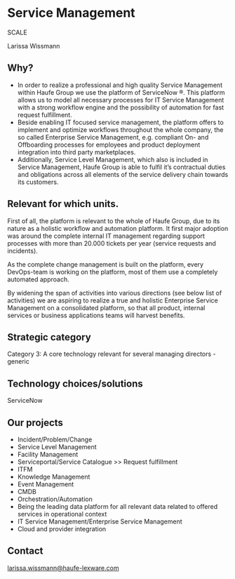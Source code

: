 # Service Management
SCALE

Larissa Wissmann
## Why?
* In order to realize a professional and high quality Service Management within Haufe Group we use the platform of ServiceNow ®.  This platform allows us to model all necessary processes for IT Service Management with a strong workflow engine and the possibility of automation for fast request fulfillment.
* Beside enabling IT focused service management, the platform offers to implement and optimize workflows throughout the whole company, the so called Enterprise Service Management, e.g. compliant On- and Offboarding processes for employees and product deployment integration into third party marketplaces.
* Additionally, Service Level Management, which also is included in Service Management, Haufe Group is able to fulfil it’s contractual duties and obligations across all elements of the service delivery chain towards its customers.

## Relevant for which units.
First of all, the platform is relevant to the whole of Haufe Group, due to its nature as a holistic workflow and automation platform. It first major adoption was around the complete internal IT management regarding support processes with more than 20.000 tickets per year (service requests and incidents).

As the complete change management is built on the platform, every DevOps-team is working on the platform, most of them use a completely automated approach.

By widening the span of activities into various directions (see below list of activities) we are aspiring to realize a true and holistic Enterprise Service Management on a consolidated platform, so that all product, internal services or business applications teams will harvest benefits.

## Strategic category
Category 3: A core technology relevant for several managing directors - generic

## Technology choices/solutions
ServiceNow

## Our projects
* Incident/Problem/Change
* Service Level Management
* Facility Management
* Serviceportal/Service Catalogue >> Request fulfillment
* ITFM
* Knowledge Management
* Event Management
* CMDB
* Orchestration/Automation
* Being the leading data platform for all relevant data related to offered services in operational context
* IT Service Management/Enterprise Service Management
* Cloud and provider integration

## Contact
larissa.wissmann@haufe-lexware.com
